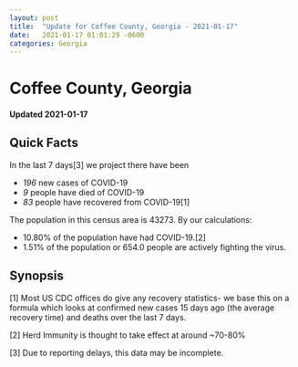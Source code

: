 ```yaml
---
layout: post
title:  "Update for Coffee County, Georgia - 2021-01-17"
date:   2021-01-17 01:01:29 -0600
categories: Georgia
---
```


# Coffee County, Georgia
#### Updated 2021-01-17

## Quick Facts

In the last 7 days[3] we project there have been
- *196* new cases of COVID-19
- *9* people have died of COVID-19
- *83* people have recovered from COVID-19[1]

The population in this census area is 43273. By our calculations:
- 10.80% of the population have had COVID-19.[2]
- 1.51% of the population or 654.0 people are actively fighting the virus.

## Synopsis




[1] Most US CDC offices do give any recovery statistics- we base this on a formula which looks at confirmed new cases
15 days ago (the average recovery time) and deaths over the last 7 days.

[2] Herd Immunity is thought to take effect at around ~70-80%

[3] Due to reporting delays, this data may be incomplete.
 
    